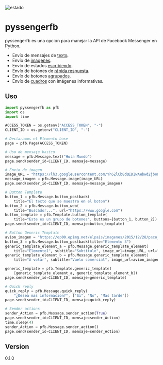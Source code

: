 ![estado](https://travis-ci.org/bay007/pyssengerfb.svg?branch=master)
# pyssengerfb
pyssengerfb es una opción para manejar la API de Facebook Messenger en Python.
 - Envío de mensajes de [texto].
 - Envío de [imagenes].
 - Envío de estados [escribiendo].
 - Envío de botones de [rápida respuesta].
 - Envío de botones [agrupados].
 - Envío de [cuadros] con imágenes informativas.

## Uso
```python
import pyssengerfb as pfb
import os
import time

ACCESS_TOKEN = os.getenv("ACCESS_TOKEN", "-")
CLIENT_ID = os.getenv("CLIENT_ID", "-")

# Declaramos el Elemento base
page = pfb.Page(ACCESS_TOKEN)

# Uso de mensaje basico
message = pfb.Message.text("Hola Mundo")
page.send(sender_id=CLIENT_ID, mensaje=message)

# Envio de imagen
image_URL = "https://lh3.googleusercontent.com/Yh6ZlCb8dQIDIwAWbwd2jboFCyTqq8wc2xbLMs9ykYemOX3vjOTtT6Npfbk-jFkCciwY=w300"
message_imagen = pfb.Message.image(image_URL)
page.send(sender_id=CLIENT_ID, mensaje=message_imagen)

# Button Template
button_1 = pfb.Message.button_postback(
    title="El texto que se muestra en el boton")
button_2 = pfb.Message.button_web(
    title="Buscador...", url="https://www.google.com")
button_template = pfb.Template.button_template(
    title="Este es un grupo de botones", buttons=[button_1, button_2])
page.send(sender_id=CLIENT_ID, mensaje=button_template)

# Button Generic Template
avion_imagen = "https://ep00.epimg.net/elpais/imagenes/2015/12/28/paco_nadal/1451287800_145128_1451287800_noticia_normal.jpg"
button_3 = pfb.Message.button_postback(title="Elemento 3")
generic_template_element_a = pfb.Message.generic_template_element(
    title="Elemento1", subtitle="Subtitulo", image_url=image_URL, url="https://www.google.com", buttons=[button_1, button_2])
generic_template_element_b = pfb.Message.generic_template_element(
    title="A volar", subtitle="Vuelo comercial", image_url=avion_imagen, buttons=[button_3, button_2])

generic_template = pfb.Template.generic_template(
    [generic_template_element_a, generic_template_element_b])
page.send(sender_id=CLIENT_ID, mensaje=generic_template)

# Quick reply
quick_reply = pfb.Message.quick_reply(
    "¿Desea mas informacion?", ["Si", "No", "Mas tarde"])
page.send(sender_id=CLIENT_ID, mensaje=quick_reply)

# Sender actions
sender_Action = pfb.Message.sender_action(True)
page.send(sender_id=CLIENT_ID, mensaje=sender_Action)
time.sleep(4)
sender_Action = pfb.Message.sender_action()
page.send(sender_id=CLIENT_ID, mensaje=sender_Action)

```

[rápida respuesta]:https://developers.facebook.com/docs/messenger-platform/send-api-reference/quick-replies
[imagenes]:https://developers.facebook.com/docs/messenger-platform/send-api-reference/image-attachment
[texto]:https://developers.facebook.com/docs/messenger-platform/send-api-reference/text-message
[escribiendo]:https://developers.facebook.com/docs/messenger-platform/send-api-reference/sender-actions
[agrupados]:https://developers.facebook.com/docs/messenger-platform/send-api-reference/button-template
[cuadros]:https://developers.facebook.com/docs/messenger-platform/send-api-reference/generic-template

Version
----

0.1.0
